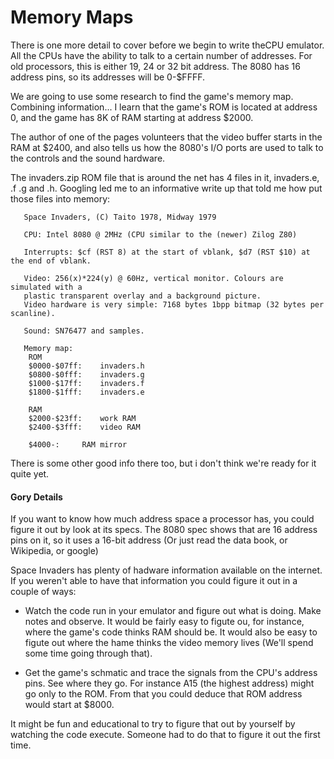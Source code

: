 # Memory Maps

There is one more detail to cover before we begin to write theCPU emulator. All the CPUs have the ability to talk to a certain number of addresses. For old processors, this is either 19, 24 or 32 bit address. The 8080 has 16 address pins, so its addresses will be 0-$FFFF. 

We are going to use some research to find the game's memory map. Combining information... I learn that the game's ROM is located at address 0, and the game has 8K of RAM starting at address $2000.

The author of one of the pages volunteers that the video buffer starts in the RAM at $2400, and also tells us how the 8080's I/O ports are used to talk to the controls and the sound hardware.

The invaders.zip ROM file that is around the net has 4 files in it, invaders.e, .f .g and .h. Googling led me to an informative write up that told me how put those files into memory:

``` 
   Space Invaders, (C) Taito 1978, Midway 1979    

   CPU: Intel 8080 @ 2MHz (CPU similar to the (newer) Zilog Z80)    

   Interrupts: $cf (RST 8) at the start of vblank, $d7 (RST $10) at the end of vblank.    

   Video: 256(x)*224(y) @ 60Hz, vertical monitor. Colours are simulated with a    
   plastic transparent overlay and a background picture.    
   Video hardware is very simple: 7168 bytes 1bpp bitmap (32 bytes per scanline).    

   Sound: SN76477 and samples.    

   Memory map:    
    ROM    
    $0000-$07ff:    invaders.h    
    $0800-$0fff:    invaders.g    
    $1000-$17ff:    invaders.f    
    $1800-$1fff:    invaders.e    

    RAM    
    $2000-$23ff:    work RAM    
    $2400-$3fff:    video RAM    

    $4000-:     RAM mirror    

```

There is some other good info there too, but i don't think we're ready for it quite yet.

#### Gory Details

If you want to know how much address space a processor has, you could figure it out by look at its specs. The 8080 spec shows that are 16 address pins on it, so it uses a 16-bit address (Or just read the data book, or Wikipedia, or google)

Space Invaders has plenty of hadware information available on the internet. If you weren't able to have that information you could figure it out in a couple of ways: 

- Watch the code run in your emulator and figure out what is doing. Make notes and observe. It would be fairly easy to figute ou, for instance, where the game's code thinks RAM should be. It would also be easy to figute out where the hame thinks the video memory lives (We'll spend some time going through that). 

- Get the game's schmatic and trace the signals from the CPU's address pins. See where they go. For instance A15 (the highest address) might go only to the ROM. From that you could deduce that ROM address would start at $8000. 

It might be fun and educational to try to figure that out by yourself by watching the code execute. Someone had to do that to figure it out the first time. 




